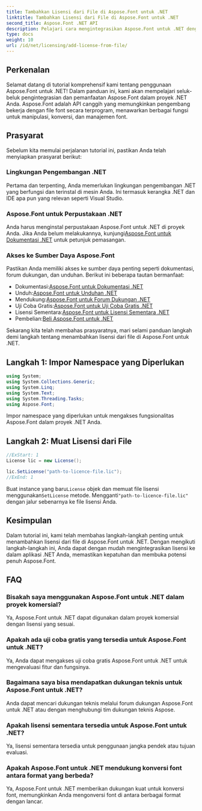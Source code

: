 ```yaml
---
title: Tambahkan Lisensi dari File di Aspose.Font untuk .NET
linktitle: Tambahkan Lisensi dari File di Aspose.Font untuk .NET
second_title: Aspose.Font .NET API
description: Pelajari cara mengintegrasikan Aspose.Font untuk .NET dengan lancar ke dalam proyek Anda dengan tutorial komprehensif kami. Buka potensi penuh manipulasi font.
type: docs
weight: 10
url: /id/net/licensing/add-license-from-file/
---
```

## Perkenalan
Selamat datang di tutorial komprehensif kami tentang penggunaan Aspose.Font untuk .NET! Dalam panduan ini, kami akan mempelajari seluk-beluk pengintegrasian dan pemanfaatan Aspose.Font dalam proyek .NET Anda. Aspose.Font adalah API canggih yang memungkinkan pengembang bekerja dengan file font secara terprogram, menawarkan berbagai fungsi untuk manipulasi, konversi, dan manajemen font.
## Prasyarat
Sebelum kita memulai perjalanan tutorial ini, pastikan Anda telah menyiapkan prasyarat berikut:
### Lingkungan Pengembangan .NET
Pertama dan terpenting, Anda memerlukan lingkungan pengembangan .NET yang berfungsi dan terinstal di mesin Anda. Ini termasuk kerangka .NET dan IDE apa pun yang relevan seperti Visual Studio.
### Aspose.Font untuk Perpustakaan .NET
 Anda harus menginstal perpustakaan Aspose.Font untuk .NET di proyek Anda. Jika Anda belum melakukannya, kunjungi[Aspose.Font untuk Dokumentasi .NET](https://reference.aspose.com/font/net/) untuk petunjuk pemasangan.
### Akses ke Sumber Daya Aspose.Font
Pastikan Anda memiliki akses ke sumber daya penting seperti dokumentasi, forum dukungan, dan unduhan. Berikut ini beberapa tautan bermanfaat:
-  Dokumentasi:[Aspose.Font untuk Dokumentasi .NET](https://reference.aspose.com/font/net/)
-  Unduh:[Aspose.Font untuk Unduhan .NET](https://releases.aspose.com/font/net/)
-  Mendukung:[Aspose.Font untuk Forum Dukungan .NET](https://forum.aspose.com/c/font/41)
-  Uji Coba Gratis:[Aspose.Font untuk Uji Coba Gratis .NET](https://releases.aspose.com/)
-  Lisensi Sementara:[Aspose.Font untuk Lisensi Sementara .NET](https://purchase.aspose.com/temporary-license/)
-  Pembelian:[Beli Aspose.Font untuk .NET](https://purchase.aspose.com/buy)

Sekarang kita telah membahas prasyaratnya, mari selami panduan langkah demi langkah tentang menambahkan lisensi dari file di Aspose.Font untuk .NET.

## Langkah 1: Impor Namespace yang Diperlukan

```csharp
using System;
using System.Collections.Generic;
using System.Linq;
using System.Text;
using System.Threading.Tasks;
using Aspose.Font;
```

Impor namespace yang diperlukan untuk mengakses fungsionalitas Aspose.Font dalam proyek .NET Anda.

## Langkah 2: Muat Lisensi dari File

```csharp
//ExStart: 1
License lic = new License();

lic.SetLicense("path-to-licence-file.lic");
//ExEnd: 1
```

 Buat instance yang baru`License` objek dan memuat file lisensi menggunakan`SetLicense` metode. Mengganti`"path-to-licence-file.lic"` dengan jalur sebenarnya ke file lisensi Anda.

## Kesimpulan
Dalam tutorial ini, kami telah membahas langkah-langkah penting untuk menambahkan lisensi dari file di Aspose.Font untuk .NET. Dengan mengikuti langkah-langkah ini, Anda dapat dengan mudah mengintegrasikan lisensi ke dalam aplikasi .NET Anda, memastikan kepatuhan dan membuka potensi penuh Aspose.Font.
## FAQ
### Bisakah saya menggunakan Aspose.Font untuk .NET dalam proyek komersial?
Ya, Aspose.Font untuk .NET dapat digunakan dalam proyek komersial dengan lisensi yang sesuai.
### Apakah ada uji coba gratis yang tersedia untuk Aspose.Font untuk .NET?
Ya, Anda dapat mengakses uji coba gratis Aspose.Font untuk .NET untuk mengevaluasi fitur dan fungsinya.
### Bagaimana saya bisa mendapatkan dukungan teknis untuk Aspose.Font untuk .NET?
Anda dapat mencari dukungan teknis melalui forum dukungan Aspose.Font untuk .NET atau dengan menghubungi tim dukungan teknis Aspose.
### Apakah lisensi sementara tersedia untuk Aspose.Font untuk .NET?
Ya, lisensi sementara tersedia untuk penggunaan jangka pendek atau tujuan evaluasi.
### Apakah Aspose.Font untuk .NET mendukung konversi font antara format yang berbeda?
Ya, Aspose.Font untuk .NET memberikan dukungan kuat untuk konversi font, memungkinkan Anda mengonversi font di antara berbagai format dengan lancar.
